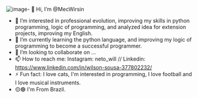 ![image](https://github.com/MecWirsin/MecWirsin/assets/164537996/a9f5e1e8-7a3b-4716-8934-6cac770bfd07)- 👋 Hi, I’m @MecWirsin
- 👀 I’m interested in professional evolution, improving my skills in python programming, logic of programming, and analyzed idea for extension projects, improving my English.
- 🌱 I’m currently learning the python language, and improving my logic of programming to become a successful programmer.
- 💞️ I’m looking to collaborate on ...
- 📫 How to reach me: Instagram: neto_will // Linkedin: https://www.linkedin.com/in/wilson-sousa-377802232/
- ⚡ Fun fact: I love cats, I'm interested in programming, I love football and I love musical instruments.
- 🟡🟢 I'm From Brazil.

<!---
MecWirsin/MecWirsin is a ✨ special ✨ repository because its `README.md` (this file) appears on your GitHub profile.
You can click the Preview link to take a look at your changes.
--->
